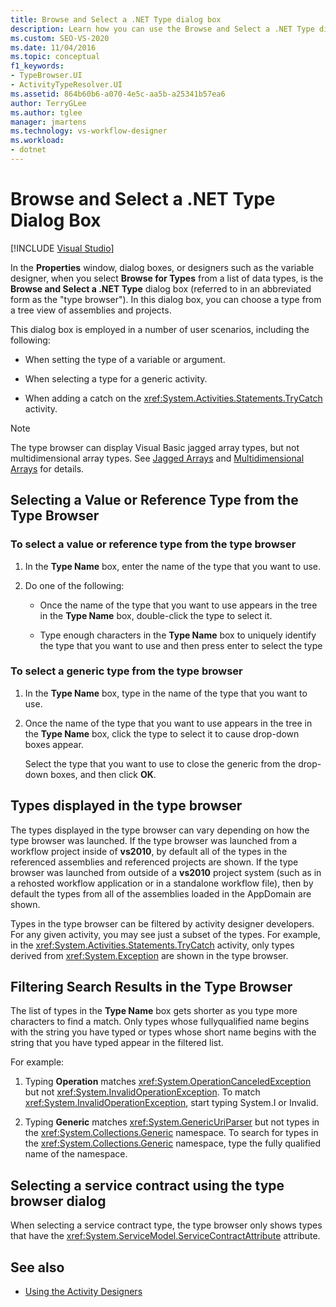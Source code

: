 ```yaml
---
title: Browse and Select a .NET Type dialog box
description: Learn how you can use the Browse and Select a .NET Type dialog box to choose a type from a tree view of assemblies and projects in Workflow Designer.
ms.custom: SEO-VS-2020
ms.date: 11/04/2016
ms.topic: conceptual
f1_keywords:
- TypeBrowser.UI
- ActivityTypeResolver.UI
ms.assetid: 864b60b6-a070-4e5c-aa5b-a25341b57ea6
author: TerryGLee
ms.author: tglee
manager: jmartens
ms.technology: vs-workflow-designer
ms.workload:
- dotnet
---
```

# Browse and Select a .NET Type Dialog Box

 [!INCLUDE [Visual Studio](~/includes/applies-to-version/vs-windows-only.md)]

In the **Properties** window, dialog boxes, or designers such as the variable designer, when you select **Browse for Types** from a list of data types, is the **Browse and Select a .NET Type** dialog box (referred to in an abbreviated form as the "type browser"). In this dialog box, you can choose a type from a tree view of assemblies and projects.

This dialog box is employed in a number of user scenarios, including the following:

- When setting the type of a variable or argument.

- When selecting a type for a generic activity.

- When adding a catch on the <xref:System.Activities.Statements.TryCatch> activity.

> [!NOTE]
> The type browser can display Visual Basic jagged array types, but not multidimensional array types. See [Jagged Arrays](/previous-versions/visualstudio/visual-studio-2008/hkhhsz9t(v=vs.90)) and [Multidimensional Arrays](/previous-versions/visualstudio/visual-studio-2008/d2de1t93(v=vs.90)) for details.

## Selecting a Value or Reference Type from the Type Browser

### To select a value or reference type from the type browser

1. In the **Type Name** box, enter the name of the type that you want to use.

2. Do one of the following:

    - Once the name of the type that you want to use appears in the tree in the **Type Name** box, double-click the type to select it.

    - Type enough characters in the **Type Name** box to uniquely identify the type that you want to use and then press enter to select the type

### To select a generic type from the type browser

1. In the **Type Name** box, type in the name of the type that you want to use.

2. Once the name of the type that you want to use appears in the tree in the **Type Name** box, click the type to select it to cause drop-down boxes appear.

     Select the type that you want to use to close the generic from the drop-down boxes, and then click **OK**.

## Types displayed in the type browser

The types displayed in the type browser can vary depending on how the type browser was launched. If the type browser was launched from a workflow project inside of **vs2010**, by default all of the types in the referenced assemblies and referenced projects are shown. If the type browser was launched from outside of a **vs2010** project system (such as in a rehosted workflow application or in a standalone workflow file), then by default the types from all of the assemblies loaded in the AppDomain are shown.

Types in the type browser can be filtered by activity designer developers. For any given activity, you may see just a subset of the types. For example, in the <xref:System.Activities.Statements.TryCatch> activity, only types derived from <xref:System.Exception> are shown in the type browser.

## Filtering Search Results in the Type Browser

The list of types in the **Type Name** box gets shorter as you type more characters to find a match. Only types whose fullyqualified name begins with the string you have typed or types whose short name begins with the string that you have typed appear in the filtered list.

For example:

1. Typing **Operation** matches <xref:System.OperationCanceledException> but not <xref:System.InvalidOperationException>. To match <xref:System.InvalidOperationException>, start typing System.I or Invalid.

2. Typing **Generic** matches <xref:System.GenericUriParser> but not types in the <xref:System.Collections.Generic> namespace. To search for types in the <xref:System.Collections.Generic> namespace, type the fully qualified name of the namespace.

## Selecting a service contract using the type browser dialog

When selecting a service contract type, the type browser only shows types that have the <xref:System.ServiceModel.ServiceContractAttribute> attribute.

## See also

- [Using the Activity Designers](control-flow-activity-designers.md)
